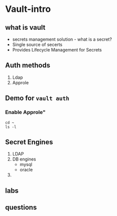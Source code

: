 # Vault-intro


## what is vault  
* secrets management solution - what is a secret?
* Single source of secerts
* Provides Lifecycle Management for Secrets

## Auth methods
1. Ldap
2. Approle

## Demo for `vault auth`  
### Enable Approle"

    cd ~
    ls -l

## Secret Engines
1. LDAP
2. DB engines  
   * mysql
   * oracle
3. 


## labs

## questions


